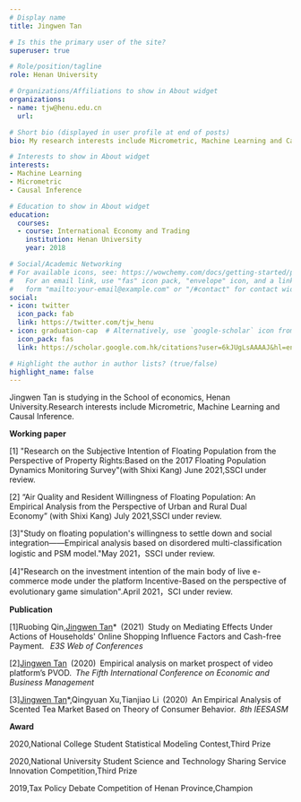 ```yaml
---
# Display name
title: Jingwen Tan

# Is this the primary user of the site?
superuser: true

# Role/position/tagline
role: Henan University

# Organizations/Affiliations to show in About widget
organizations:
- name: tjw@henu.edu.cn
  url: 

# Short bio (displayed in user profile at end of posts)
bio: My research interests include Micrometric, Machine Learning and Causal Inference

# Interests to show in About widget
interests:
- Machine Learning
- Micrometric
- Causal Inference

# Education to show in About widget
education:
  courses:
  - course: International Economy and Trading
    institution: Henan University
    year: 2018

# Social/Academic Networking
# For available icons, see: https://wowchemy.com/docs/getting-started/page-builder/#icons
#   For an email link, use "fas" icon pack, "envelope" icon, and a link in the
#   form "mailto:your-email@example.com" or "/#contact" for contact widget.
social:
- icon: twitter
  icon_pack: fab
  link: https://twitter.com/tjw_henu
- icon: graduation-cap  # Alternatively, use `google-scholar` icon from `ai` icon pack
  icon_pack: fas
  link: https://scholar.google.com.hk/citations?user=6kJUgLsAAAAJ&hl=en

# Highlight the author in author lists? (true/false)
highlight_name: false
---
```


Jingwen Tan is studying in the School of economics, Henan University.Research interests include Micrometric, Machine Learning and Causal Inference.

**Working paper**

[1] "Research on the Subjective Intention of Floating Population from the Perspective of Property Rights:Based on the 2017 Floating Population Dynamics Monitoring Survey"(with Shixi Kang) June 2021,SSCI under review.

[2] “Air Quality and Resident Willingness of Floating Population: An Empirical Analysis from the Perspective of Urban and Rural Dual Economy” (with Shixi Kang) July 2021,SSCI under review.

[3]"Study on floating population's willingness to settle down and social integration——Empirical analysis based on disordered multi-classification logistic and PSM model."May 2021，SSCI under review.

[4]"Research on the investment intention of the main body of live e-commerce mode under the platform Incentive-Based on the perspective of evolutionary game simulation".April 2021，SCI under review.

**Publication**

[1]Ruobing Qin,<u>Jingwen Tan</u>* (2021) Study on Mediating Effects Under Actions of Households' Online Shopping Influence Factors and Cash-free Payment.  _E3S Web of Conferences_

[2]<u>Jingwen Tan</u> (2020) Empirical analysis on market prospect of video platform’s PVOD. *The Fifth International Conference on Economic and Business Management*

[3]<u>Jingwen Tan</u>*,Qingyuan Xu,Tianjiao Li (2020) An Empirical Analysis of Scented Tea Market Based on Theory of Consumer Behavior. *8th IEESASM*


**Award**

2020,National College Student Statistical Modeling Contest,Third Prize

2020,National University Student Science and Technology Sharing Service Innovation Competition,Third Prize

2019,Tax Policy Debate Competition of Henan Province,Champion

